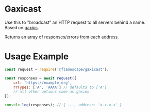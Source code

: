# Gaxicast

Use this to "broadcast" an HTTP request to all servers behind a name.  Based on [gaxios](https://www.npmjs.com/package/gaxios).

Returns an array of responses/errors from each address.

# Usage Example

```js
const request = require('@flamescape/gaxicast');

const responses = await request({
    url: 'https://example.org',
    rrTypes: ['A', 'AAAA'] // defaults to ['A']
    // all other options same as gaxios
});

console.log(responses); // { ..., address: 'x.x.x.x' }
```
